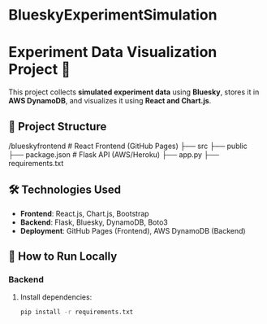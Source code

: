 # BlueskyExperimentSimulation
# Experiment Data Visualization Project 🚀

This project collects **simulated experiment data** using **Bluesky**, stores it in **AWS DynamoDB**, and visualizes it using **React and Chart.js**.

## 📂 Project Structure
/blueskyfrontend # React Frontend (GitHub Pages) ├── src ├── public ├── package.json  # Flask API (AWS/Heroku) ├── app.py ├── requirements.txt

## 🛠️ Technologies Used
- **Frontend**: React.js, Chart.js, Bootstrap
- **Backend**: Flask, Bluesky, DynamoDB, Boto3
- **Deployment**: GitHub Pages (Frontend), AWS DynamoDB (Backend)

## 🚀 How to Run Locally
### **Backend**
1. Install dependencies:
   ```sh
   pip install -r requirements.txt
